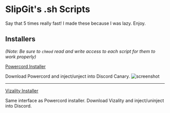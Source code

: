 # SlipGit's .sh Scripts
Say that 5 times really fast! I made these because I was lazy. Enjoy.

## Installers

*(Note: Be sure to `chmod` read and write access to each script for them to work properly)*

[Powercord Installer](https://gitcdn.link/repo/SlippingGitty/sh-scripts/main/installers/Discord/installpc.sh)

Download Powercord and inject/unject into Discord Canary.
![screenshot](https://files.catbox.moe/7fhx1d.gif)
___
[Vizality Installer](https://gitcdn.link/repo/SlippingGitty/sh-scripts/main/installers/Discord/installviz.sh)

Same interface as Powercord installer. Download Vizality and inject/uninject into Discord.
